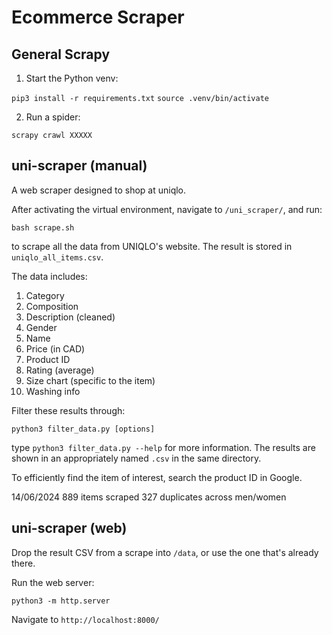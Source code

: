 # Ecommerce Scraper

## General Scrapy

1. Start the Python venv:

`pip3 install -r requirements.txt`
`source .venv/bin/activate`

2. Run a spider:

`scrapy crawl XXXXX`

## uni-scraper (manual)

A web scraper designed to shop at uniqlo.

After activating the virtual environment, navigate to `/uni_scraper/`, and run:

`bash scrape.sh`

to scrape all the data from UNIQLO's website. The result is stored in `uniqlo_all_items.csv`.

The data includes:
1.	Category
2.	Composition
3.	Description (cleaned)
4.	Gender
5.	Name
6.	Price (in CAD)
7.	Product ID
8.	Rating (average)
9.	Size chart (specific to the item)
10.	Washing info 

Filter these results through:

`python3 filter_data.py [options]`

type `python3 filter_data.py --help` for more information. The results are shown in an appropriately named `.csv` in the same directory.

To efficiently find the item of interest, search the product ID in Google.

14/06/2024
889 items scraped
327 duplicates across men/women


## uni-scraper (web)

Drop the result CSV from a scrape into `/data`, or use the one that's already there.

Run the web server:

`python3 -m http.server`

Navigate to `http://localhost:8000/`